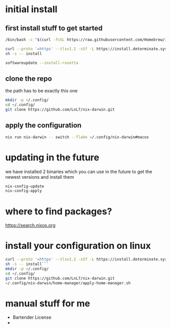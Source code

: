 # initial install
## first install stuff to get started
```bash
/bin/bash -c "$(curl -fsSL https://raw.githubusercontent.com/Homebrew/install/HEAD/install.sh)"

curl --proto '=https' --tlsv1.2 -sSf -L https://install.determinate.systems/nix | \
sh -s -- install

softwareupdate --install-rosetta
```

## clone the repo
the path has to be exactly this one

```bash
mkdir -p ~/.config/
cd ~/.config/
git clone https://github.com/LnL7/nix-darwin.git
```

## apply the configuration
```bash
nix run nix-darwin -- switch --flake ~/.config/nix-darwin#macos
```

# updating in the future
we have installed 2 binaries which you can use in the future to get the newest versions and install them
```bash
nix-config-update
nix-config-apply
```

# where to find packages?
https://search.nixos.org

# install your configuration on linux
```bash
curl --proto '=https' --tlsv1.2 -sSf -L https://install.determinate.systems/nix | \
sh -s -- install```
mkdir -p ~/.config/
cd ~/.config/
git clone https://github.com/LnL7/nix-darwin.git
~/.config/nix-darwin/home-manager/apply-home-manager.sh
```

# manual stuff for me
- Bartender License
- 
